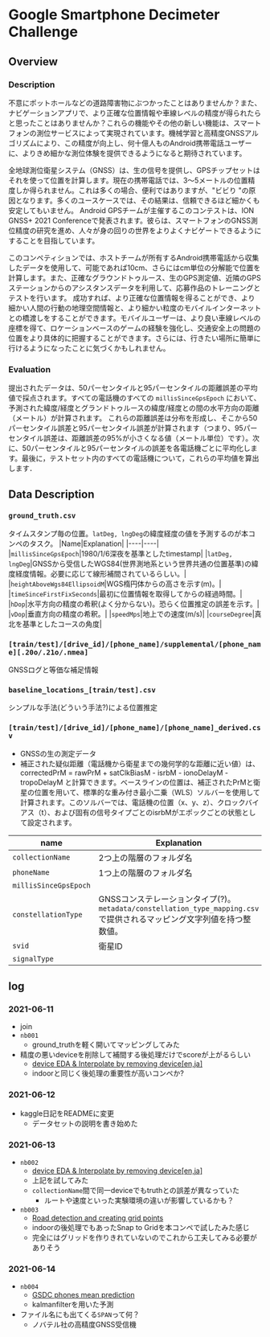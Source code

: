 # Google Smartphone Decimeter Challenge
## Overview
### Description
不意にポットホールなどの道路障害物にぶつかったことはありませんか？また、ナビゲーションアプリで、より正確な位置情報や車線レベルの精度が得られたらと思ったことはありませんか？これらの機能やその他の新しい機能は、スマートフォンの測位サービスによって実現されています。機械学習と高精度GNSSアルゴリズムにより、この精度が向上し、何十億人ものAndroid携帯電話ユーザーに、よりきめ細かな測位体験を提供できるようになると期待されています。

全地球測位衛星システム（GNSS）は、生の信号を提供し、GPSチップセットはそれを使って位置を計算します。現在の携帯電話では、3〜5メートルの位置精度しか得られません。これは多くの場合、便利ではありますが、"ビビり "の原因となります。多くのユースケースでは、その結果は、信頼できるほど細かくも安定してもいません。
Android GPSチームが主催するこのコンテストは、ION GNSS+ 2021 Conferenceで発表されます。彼らは、スマートフォンのGNSS測位精度の研究を進め、人々が身の回りの世界をよりよくナビゲートできるようにすることを目指しています。

このコンペティションでは、ホストチームが所有するAndroid携帯電話から収集したデータを使用して、可能であれば10cm、さらにはcm単位の分解能で位置を計算します。また、正確なグラウンドトゥルース、生のGPS測定値、近隣のGPSステーションからのアシスタンスデータを利用して、応募作品のトレーニングとテストを行います。
成功すれば、より正確な位置情報を得ることができ、より細かい人間の行動の地理空間情報と、より細かい粒度のモバイルインターネットとの橋渡しをすることができます。モバイルユーザーは、より良い車線レベルの座標を得て、ロケーションベースのゲームの経験を強化し、交通安全上の問題の位置をより具体的に把握することができます。さらには、行きたい場所に簡単に行けるようになったことに気づくかもしれません。
### Evaluation
提出されたデータは、50パーセンタイルと95パーセンタイルの距離誤差の平均値で採点されます。すべての電話機のすべての `millisSinceGpsEpoch` において、予測された緯度/経度とグランドトゥルースの緯度/経度との間の水平方向の距離（メートル）が計算されます。
これらの距離誤差は分布を形成し、そこから50パーセンタイル誤差と95パーセンタイル誤差が計算されます（つまり、95パーセンタイル誤差は、距離誤差の95%が小さくなる値（メートル単位）です）。次に、50パーセンタイルと95パーセンタイルの誤差を各電話機ごとに平均化します。最後に，テストセット内のすべての電話機について，これらの平均値を算出します．
## Data Description
### `ground_truth.csv`
タイムスタンプ毎の位置。`latDeg, lngDeg`の緯度経度の値を予測するのが本コンペのタスク。
|Name|Explanation|
|----|----|
|`millisSinceGpsEpoch`|1980/1/6深夜を基準としたtimestamp|
|`latDeg, lngDeg`|GNSSから受信したWGS84(世界測地系という世界共通の位置基準)の緯度経度情報。必要に応じて線形補間されているらしい。|
|`heightAboveWgs84EllipsoidM`|WGS楕円体からの高さを示す(m)。|
|`timeSinceFirstFixSeconds`|最初に位置情報を取得してからの経過時間。|
|`hDop`|水平方向の精度の希釈(よく分からない)。恐らく位置推定の誤差を示す。|
|`vDop`|垂直方向の精度の希釈。|
|`speedMps`|地上での速度(m/s)|
|`courseDegree`|真北を基準としたコースの角度|

### `[train/test]/[drive_id]/[phone_name]/supplemental/[phone_name][.20o/.21o/.nmea]`
GNSSログと等価な補足情報

### `baseline_locations_[train/test].csv`
シンプルな手法(どういう手法?)による位置推定

### `[train/test]/[drive_id]/[phone_name]/[phone_name]_derived.csv`
- GNSSの生の測定データ
- 補正された疑似距離（電話機から衛星までの幾何学的な距離に近い値）は、 correctedPrM = rawPrM + satClkBiasM - isrbM - ionoDelayM - tropoDelayM と計算できます。ベースラインの位置は、補正されたPrMと衛星の位置を用いて、標準的な重み付き最小二乗（WLS）ソルバーを使用して計算されます。このソルバーでは、電話機の位置（x、y、z）、クロックバイアス（t）、および固有の信号タイプごとのisrbMがエポックごとの状態として設定されます。

|name|Explanation|
|----|----|
|`collectionName`|2つ上の階層のフォルダ名|
|`phoneName`|1つ上の階層のフォルダ名|
|`millisSinceGpsEpoch`||
|`constellationType`|GNSSコンステレーションタイプ(?)。`metadata/constellation_type_mapping.csv`で提供されるマッピング文字列値を持つ整数値。|
|`svid`|衛星ID|
|`signalType`||
## log
### 2021-06-11
- join
- `nb001`
    - ground_truthを軽く開いてマッピングしてみた
- 精度の悪いdeviceを削除して補間する後処理だけでscoreが上がるらしい
    - [device EDA & Interpolate by removing device[en,ja]](https://www.kaggle.com/columbia2131/device-eda-interpolate-by-removing-device-en-ja)
    - indoorと同じく後処理の重要性が高いコンペか?
### 2021-06-12
- kaggle日記をREADMEに変更
    - データセットの説明を書き始めた
### 2021-06-13
- `nb002`
    - [device EDA & Interpolate by removing device[en,ja]](https://www.kaggle.com/columbia2131/device-eda-interpolate-by-removing-device-en-ja)
    - 上記を試してみた
    - `collectionName`間で同一deviceでもtruthとの誤差が異なっていた
        - ルートや速度といった実験環境の違いが影響しているかも？
- `nb003`
    - [Road detection and creating grid points](https://www.kaggle.com/kuto0633/road-detection-and-creating-grid-points/comments)
    - indoorの後処理でもあったSnap to Gridを本コンペで試したみた感じ
    - 完全にはグリッドを作りきれていないのでこれから工夫してみる必要がありそう
### 2021-06-14
- `nb004`
    - [GSDC phones mean prediction](https://www.kaggle.com/t88take/gsdc-phones-mean-prediction)
    - kalmanfilterを用いた予測
- ファイル名にも出てくる`SPAN`って何？
    - ノバテル社の高精度GNSS受信機
